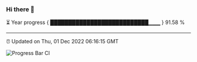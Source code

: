 ### Hi there 👋

⏳ Year progress { ███████████████████████████▁▁▁ } 91.58 %

---

⏰ Updated on Thu, 01 Dec 2022 06:16:15 GMT

![Progress Bar CI](https://github.com/liununu/liununu/workflows/Progress%20Bar%20CI/badge.svg)
